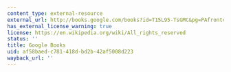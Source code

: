 ```yaml
---
content_type: external-resource
external_url: http://books.google.com/books?id=T15L95-TsGMC&pg=PAfrontcover
has_external_license_warning: true
license: https://en.wikipedia.org/wiki/All_rights_reserved
status: ''
title: Google Books
uid: af58baed-c781-418d-bd2b-42af5008d223
wayback_url: ''
---
```

